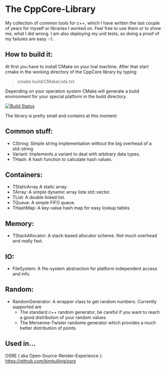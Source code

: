  The CppCore-Library
=====================
My collection of common tools for c++, which I have written the last couple of years 
for myself or libraries I worked on.
Feel free to use them or to show me, what I did wrong. I am also deploying my unit
tests, so doing a proof of my failures are easy :-).

How to build it:
----------------
At first you have to install CMake on your loal machine. After that start cmake
in the working directory of the CppCore library by typing:
> cmake build/CMakeLists.txt

Depending on your operation system CMake will generate a build environment for your 
special platform in the build directory.

[![Build Status](https://travis-ci.org/kimkulling/cppcore.png)](https://travis-ci.org/kimkulling/cppcore)

The library is pretty small and contains at this moment:

Common stuff:
-------------
- CString:  Simple string implementation without the big overhead of a std::string
- Variant:  Implements a variant to deal with arbitrary data types.
- THash:    A hash function to calculate hash values.

Containers:
----------
- TStaticArray  A static array.
- TArray:       A simple dynamic array liste std::vector.
- TList:        A double linked list.
- TQueue:       A simple FIFO queue.
- THashMap:     A key-value hash map for easy lookup tables

Memory:
-------
- TStackAllocator:  A stack-based allocator scheme. Not much overhead and really fast.

IO:
---
- FileSystem: A file-system abstraction for platform independent access and info.

Random:
-------
- RandomGenerator: A wrapper class to get random numbers. Currently supported are 
  + The standard c++ random generator, be careful if you want to reach a good distribution of 
    your random values
  + The Mersenne-Twister randome generator which provides a much better distribution of points

Used in...
----------
OSRE ( aka Open-Source-Render-Experience ): https://github.com/kimkulling/osre
